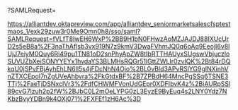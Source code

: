 <idp-sso-url>?SAMLRequest=<encoded saml request>

https://alliantdev.oktapreview.com/app/alliantdev_seniormarketsalescfsptestmaos_1/exk29zuw3r0Me9Omn0h8/sso/saml?SAMLRequest=fVLfT8IwEH6WxP%2BB9H1bN0FHwzAoMZJAJDJ88IXUcUrD2s5eB8a%2F3naThAflsb3vx919N7z9kmV3DwaFVhmJQ0q6oAq9EeojI6v8IUjJ7eiyM0Quy6Ri49pu1TN81oD2snPhyApZW8tIbRTTHAUyxSUgswVbjuczloSUVUZbXeiSONYYEYx1hvdaYS3BLMHsRQGr51lGttZWLIr0zvIQK%2Bt84rDQkqU0jSPvFBjAyhEhLN6ll5s4jFDcNhN4Ojo%2BL0vBld3APvRSlYG9gINXinhVnZTXCEpoI7nZgUVeAhbvra%2FkGtdxBF%2B7ZPBdH64MncPgSSq6TSNE3TTj%2FaeTjDSNxclVr3%2FdfCHWMFVonUdGEpr0XDFIbvK4z%2BiAURpSSl89cvG7lzuh2p2fW%2BJbC0L2mOeLYPG0zL3EyzE9ByEuq4s2LNY0Ydz7NKbzBvyYDBn9k4OXj071%2FXFEf1zH6Ac%3D